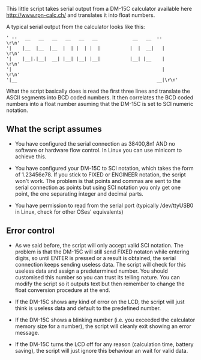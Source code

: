 This little script takes serial output from a DM-15C calculator available here
http://www.rpn-calc.ch/ and translates it into float numbers.

A typical serial output from the calculator looks like this:

    ' --   __   __   __   __   __   __             __   __  --                      \r\n'
    '|    |__  |__  |__  |  | |  | |  |           |  |  __|   |                     \r\n'
    '|    |__|.|__|  __| |__| |__| |__|           |__| |__    |                     \r\n'
    '|                                                        |                     \r\n'
    '|__                                                    __|\r\n'

What the script basically does is read the first three lines and translate the ASCII segments into BCD coded numbers. It then correlates the BCD coded numbers into a float number asuming that the DM-15C is set to SCI numeric notation.

What the script assumes
-----------------------

* You have configured the serial connection as 38400,8n1 AND no software or hardware flow control. In Linux you can use minicom to achieve this.

* You have configured your DM-15C to SCI notation, which takes the form of 1.23456e78. If you stick to FIXED or ENGINEER notation, the script won't work. The problem is that points and commas are sent to the serial connection as points but using SCI notation you only get one point, the one separating integer and decimal parts.

* You have permission to read from the serial port (typically /dev/ttyUSB0 in Linux, check for other OSes' equivalents)

Error control
-------------

* As we said before, the script will only accept valid SCI notation. The problem is that the DM-15C will still send FIXED notaton while entering digits, so until ENTER is pressed or a result is obtained, the serial connection keeps sending useless data. The script will check for this useless data and assign a predetermined number. You should customised this number so you can trust its telling nature. You can modify the script so it outputs text but then remember to change the float conversion procedure at the end.

* If the DM-15C shows any kind of error on the LCD, the script will just think is useless data and default to the predefined number.

* If the DM-15C shows a blinking number (i.e. you exceeded the calculator memory size for a number), the script will cleanly exit showing an error message.

* If the DM-15C turns the LCD off for any reason (calculation time, battery saving), the script will just ignore this behaviour an wait for valid data.